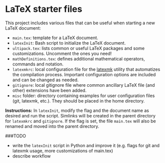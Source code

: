 LaTeX starter files
===================

This project includes various files that can be useful when starting a new LaTeX document:

* `main.tex`: template for a LaTeX document.
* `latexInit`: Bash script to initialize the LaTeX document.
* `ultipack.tex`: lists common or useful LaTeX packages and some customizations. Uncomment the ones you need!
* `mathDefinitions.tex`: defines additional mathematical operators, commands and notation.
* `latexmkrc`: local configuration file for the [latexmk](http://www.ctan.org/pkg/latexmk) utility that automatizes the compilation process. Important configuration options are included and can be changed as needed.
* `gitignore`: local gitignore file where common ancillary LaTeX file (and other) extensions have been added.
* `misc` folder: directory containing examples for user configuration files (git, latexmk, etc.). They should be placed in the home directory.

__Instructions:__ In `latexInit`, modify the flag and the document name as desired and run the script. Simlinks will be created in the parent directory for `latexmkrc` and `gitignore`. If the flag is set, the file `main.tex` will also be renamed and moved into the parent directory.

###TODO

+ write the `latexInit` script in Python and improve it (e.g. flags for git and latexmk usage, more customizations of main.tex)
+ describe workflow

